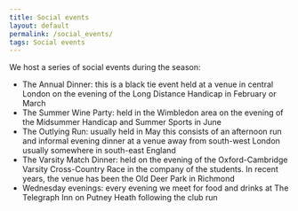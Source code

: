 ```yaml
---
title: Social events
layout: default
permalink: /social_events/
tags: Social events
---
```


We host a series of social events during the season:
<ul>
<li>The Annual Dinner: this is a black tie event held at a venue in central London on the evening of the Long Distance Handicap in February or March</li>
<li>The Summer Wine Party: held in the Wimbledon area on the evening of the Midsummer Handicap and Summer Sports in June</li>
<li>The Outlying Run: usually held in May this consists of an afternoon run and informal evening dinner at a venue away from south-west London usually somewhere in south-east England</li>
<li>The Varsity Match Dinner: held on the evening of the Oxford-Cambridge Varsity Cross-Country Race in the company of the students. In recent years, the venue has been the Old Deer Park in Richmond</li>
<li>Wednesday evenings: every evening we meet for food and drinks at The Telegraph Inn on Putney Heath following the club run </li>
<ul>
